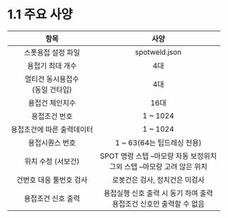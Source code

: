 ﻿# 1.1 주요 사양

|       **항목**       |                          **사양**                          |
| :----------------: | :------------------------------------------------------: |
|     스폿용접 설정 파일     |           spotweld.json            |
|      용접기 최대 개수     |              4대                 |
| 멀티건 동시용접수</br>(동일 건타입) |           4대                   |
|      용접건 체인지수      |                 16대                   |
|       용접조건 번호      |                         1 ~ 1024                        |
|   용접조건에 따른 출력데이터   |                         1 ~ 1024                        |
|      용접시퀀스 번호      |                   1 ~ 63(64는 팁드레싱 전용)                   |
|     위치 수정 (서보건)    | SPOT 명령 스텝 –마모량 자동 보정위치</br>그외 스텝 –마모량 고려 않은 위치 |
|    건번호 대응 툴번호 검사   |                     로봇건은 검사, 정치건은 미검사                    |
|     용접조건 신호 출력     |   용접실행 신호 출력 시 동기 하여 출력</br>용접조건 신호만 출력할 수 없음   |
